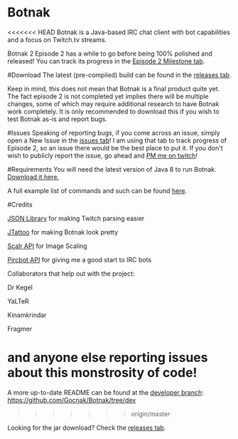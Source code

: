Botnak
======

<<<<<<< HEAD
Botnak is a Java-based IRC chat client with bot capabilities and a focus on Twitch.tv streams.

Botnak 2 Episode 2 has a while to go before being 100% polished and released! You can track its progress in the [Episode 2 Milestone tab](https://github.com/Gocnak/Botnak/milestones).

#Download
The latest (pre-compiled) build can be found in the [releases tab](https://github.com/Gocnak/Botnak/releases).

Keep in mind, this does not mean that Botnak is a final product quite yet. The fact episode 2 is not completed yet implies there will be multiple changes, some of which may require additional research to have Botnak work completely. It is only recommended to download this if you wish to test Botnak as-is and report bugs.

#Issues
Speaking of reporting bugs, if you come across an issue, simply open a New Issue in the [issues tab](https://github.com/Gocnak/Botnak/issues)! I am using that tab to track progress of Episode 2, so an issue there would be the best place to put it. If you don't wish to publicly report the issue, go ahead and [PM me on twitch](http://www.twitch.tv/message/compose?to=gocnak)!

#Requirements
You will need the latest version of Java 8 to run Botnak. [Download it here.](http://www.oracle.com/technetwork/java/javase/downloads/jre8-downloads-2133155.html)

A full example list of commands and such can be found [here](http://bit.ly/1366RwM).

#Credits

[JSON Library](https://github.com/douglascrockford/JSON-java) for making Twitch parsing easier

[JTattoo](http://www.jtattoo.net/) for making Botnak look pretty

[Scalr API](https://github.com/thebuzzmedia/imgscalr/) for Image Scaling

[Pircbot API](http://www.jibble.org/pircbot.php) for giving me a good start to IRC bots

Collaborators that help out with the project:

Dr Kegel

YaLTeR

Kinamkrindar

Fragmer

and anyone else reporting issues about this monstrosity of code!
=======
A more up-to-date README can be found at the [developer branch](https://github.com/Gocnak/Botnak/tree/dev): https://github.com/Gocnak/Botnak/tree/dev
>>>>>>> origin/master

Looking for the jar download? Check the [releases tab](https://github.com/Gocnak/Botnak/releases).
